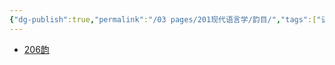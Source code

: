 ```yaml
---
{"dg-publish":true,"permalink":"/03 pages/201现代语言学/韵目/","tags":["语言学"],"created":"2024-11-30T21:06:03.187+08:00","updated":"2025-03-02T15:21:24.986+08:00"}
---
```


- [206韵](obsidian://open?vault=%40%E8%92%BA%E8%97%9C&file=01%20%E4%B8%93%E4%B8%9A%2F%E7%9F%A5%E8%AF%86%2F%E9%9F%BB%E7%9B%AE)
